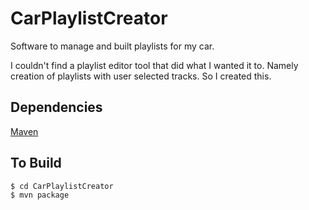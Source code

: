 # CarPlaylistCreator
Software to manage and built playlists for my car.

I couldn't find a playlist editor tool that did what I wanted it to. Namely
creation of playlists with user selected tracks. So I created this.

## Dependencies
[Maven][1]

[1]:http://maven.apache.org

## To Build
    $ cd CarPlaylistCreator
    $ mvn package
